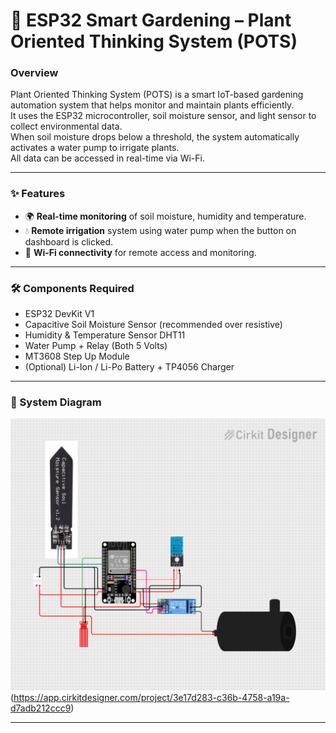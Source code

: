 # 🌱 ESP32 Smart Gardening – Plant Oriented Thinking System (POTS)

### Overview
Plant Oriented Thinking System (POTS) is a smart IoT-based gardening automation system that helps monitor and maintain plants efficiently.  
It uses the ESP32 microcontroller, soil moisture sensor, and light sensor to collect environmental data.  
When soil moisture drops below a threshold, the system automatically activates a water pump to irrigate plants.  
All data can be accessed in real-time via Wi-Fi.

---

### ✨ Features
- 🌍 **Real-time monitoring** of soil moisture, humidity and temperature.  
- 💧 **Remote irrigation** system using water pump when the button on dashboard is clicked.  
- 📶 **Wi-Fi connectivity** for remote access and monitoring.

---

### 🛠 Components Required
- ESP32 DevKit V1
- Capacitive Soil Moisture Sensor (recommended over resistive)  
- Humidity & Temperature Sensor DHT11
- Water Pump + Relay (Both 5 Volts)
- MT3608 Step Up Module
- (Optional) Li-Ion / Li-Po Battery + TP4056 Charger

---

### 📐 System Diagram
![Diagram](Images/circuit_image.png "Diagram")
(https://app.cirkitdesigner.com/project/3e17d283-c36b-4758-a19a-d7adb212ccc9)

---

